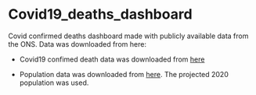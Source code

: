 # Covid19_deaths_dashboard

Covid confirmed deaths dashboard made with publicly available data from the ONS.
Data was downloaded from here:
- Covid19 confimed death data was downloaded from [here](https://www.ons.gov.uk/peoplepopulationandcommunity/healthandsocialcare/causesofdeath/datasets/deathregistrationsandoccurrencesbylocalauthorityandhealthboard) 

- Population data was downloaded from [here](https://www.ons.gov.uk/peoplepopulationandcommunity/populationandmigration/populationprojections/datasets/localauthoritiesinenglandtable2). The projected 2020 population was used.  


